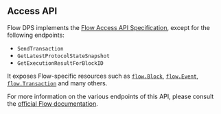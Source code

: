## Access API

Flow DPS implements the [Flow Access API Specification](https://developers.flow.com/nodes/access-api), except for the following endpoints:

* `SendTransaction`
* `GetLatestProtocolStateSnapshot`
* `GetExecutionResultForBlockID`

It exposes Flow-specific resources such as [`flow.Block`](https://pkg.go.dev/github.com/onflow/flow-go/model/flow#Block), [`flow.Event`](https://pkg.go.dev/github.com/onflow/flow-go/model/flow#Event), [`flow.Transaction`](https://pkg.go.dev/github.com/onflow/flow-go/model/flow#Transaction) and many others.

For more information on the various endpoints of this API, please consult the [official Flow documentation](https://docs.onflow.org/access-api).